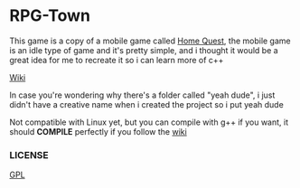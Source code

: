 # RPG-Town
This game is a copy of a mobile game called [Home Quest](https://codestream.de/home/), the mobile game is an idle type of game and it's pretty simple, and i thought it would be a great idea for me to recreate it so i can learn more of c++

[Wiki](https://github.com/DannyXjsu/RPG-Town/wiki)

In case you're wondering why there's a folder called "yeah dude", i just didn't have a creative name when i created the project so i put yeah dude

Not compatible with Linux yet, but you can compile with g++ if you want, it should **COMPILE** perfectly if you follow the [wiki](https://github.com/DannyXjsu/RPG-Town/wiki/Building-in-Linux)

### LICENSE
[GPL](https://github.com/DannyXjsu/RPG-Town/blob/master/LICENSE)

